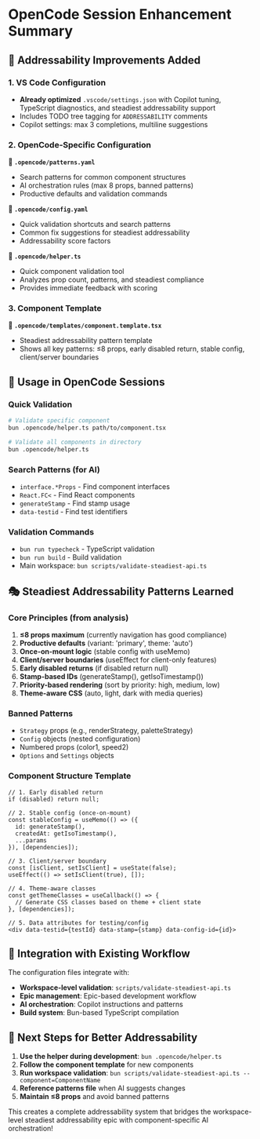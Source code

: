 # OpenCode Session Enhancement Summary

## 🎯 Addressability Improvements Added

### 1. VS Code Configuration
- **Already optimized** `.vscode/settings.json` with Copilot tuning, TypeScript diagnostics, and steadiest addressability support
- Includes TODO tree tagging for `ADDRESSABILITY` comments
- Copilot settings: max 3 completions, multiline suggestions

### 2. OpenCode-Specific Configuration
**📁 `.opencode/patterns.yaml`**
- Search patterns for common component structures
- AI orchestration rules (max 8 props, banned patterns)  
- Productive defaults and validation commands

**📁 `.opencode/config.yaml`**
- Quick validation shortcuts and search patterns
- Common fix suggestions for steadiest addressability
- Addressability score factors

**📁 `.opencode/helper.ts`**  
- Quick component validation tool
- Analyzes prop count, patterns, and steadiest compliance
- Provides immediate feedback with scoring

### 3. Component Template
**📁 `.opencode/templates/component.template.tsx`**
- Steadiest addressability pattern template
- Shows all key patterns: ≤8 props, early disabled return, stable config, client/server boundaries

## 🚀 Usage in OpenCode Sessions

### Quick Validation
```bash
# Validate specific component  
bun .opencode/helper.ts path/to/component.tsx

# Validate all components in directory
bun .opencode/helper.ts
```

### Search Patterns (for AI)
- `interface.*Props` - Find component interfaces
- `React.FC<` - Find React components
- `generateStamp` - Find stamp usage
- `data-testid` - Find test identifiers

### Validation Commands  
- `bun run typecheck` - TypeScript validation
- `bun run build` - Build validation  
- Main workspace: `bun scripts/validate-steadiest-api.ts`

## 🎭 Steadiest Addressability Patterns Learned

### Core Principles (from analysis)
1. **≤8 props maximum** (currently navigation has good compliance)
2. **Productive defaults** (variant: 'primary', theme: 'auto')
3. **Once-on-mount logic** (stable config with useMemo)
4. **Client/server boundaries** (useEffect for client-only features)
5. **Early disabled returns** (if disabled return null)
6. **Stamp-based IDs** (generateStamp(), getIsoTimestamp())
7. **Priority-based rendering** (sort by priority: high, medium, low)
8. **Theme-aware CSS** (auto, light, dark with media queries)

### Banned Patterns
- `Strategy` props (e.g., renderStrategy, paletteStrategy)
- `Config` objects (nested configuration)  
- Numbered props (color1, speed2)
- `Options` and `Settings` objects

### Component Structure Template
```tsx
// 1. Early disabled return
if (disabled) return null;

// 2. Stable config (once-on-mount)
const stableConfig = useMemo(() => ({
  id: generateStamp(),
  createdAt: getIsoTimestamp(),
  ...params
}), [dependencies]);

// 3. Client/server boundary  
const [isClient, setIsClient] = useState(false);
useEffect(() => setIsClient(true), []);

// 4. Theme-aware classes
const getThemeClasses = useCallback(() => {
  // Generate CSS classes based on theme + client state
}, [dependencies]);

// 5. Data attributes for testing/config
<div data-testid={testId} data-stamp={stamp} data-config-id={id}>
```

## 🔄 Integration with Existing Workflow

The configuration files integrate with:
- **Workspace-level validation**: `scripts/validate-steadiest-api.ts`
- **Epic management**: Epic-based development workflow  
- **AI orchestration**: Copilot instructions and patterns
- **Build system**: Bun-based TypeScript compilation

## 🎯 Next Steps for Better Addressability

1. **Use the helper during development**: `bun .opencode/helper.ts`
2. **Follow the component template** for new components
3. **Run workspace validation**: `bun scripts/validate-steadiest-api.ts --component=ComponentName`
4. **Reference patterns file** when AI suggests changes
5. **Maintain ≤8 props** and avoid banned patterns

This creates a complete addressability system that bridges the workspace-level steadiest addressability epic with component-specific AI orchestration!